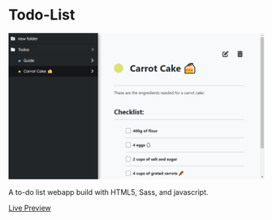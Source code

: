 # Todo-List
![Todo-list screendshot](./todo-list-screenshot.png)

A to-do list webapp build with HTML5, Sass, and javascript.

[Live Preview](https://kenua.github.io/todo-list/)